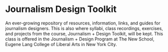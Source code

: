 # Journalism Design Toolkit
An ever-growing repository of resources, information, links, and guides for journalism designers. This is also where syllabi, class recordings, exercises, and projects from the course, Journalism + Design Toolkit, will be kept. This class is offered in the Journalism + Design Program at The New School, Eugene Lang College of Liberal Arts in New York City.
